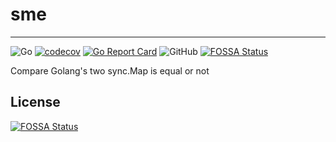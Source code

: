 # sme

---
![Go](https://github.com/beckxie/sme/workflows/Go/badge.svg?branch=main)
[![codecov](https://codecov.io/gh/beckxie/sme/branch/main/graph/badge.svg?token=OR6082F2S5)](https://codecov.io/gh/beckxie/sme)
[![Go Report Card](https://goreportcard.com/badge/github.com/beckxie/sme)](https://goreportcard.com/report/github.com/beckxie/sme)
![GitHub](https://img.shields.io/github/license/beckxie/sme?style=plastic)
[![FOSSA Status](https://app.fossa.com/api/projects/git%2Bgithub.com%2Fbeckxie%2Fsme.svg?type=shield)](https://app.fossa.com/projects/git%2Bgithub.com%2Fbeckxie%2Fsme?ref=badge_shield)

Compare Golang's two sync.Map is equal or not


## License
[![FOSSA Status](https://app.fossa.com/api/projects/git%2Bgithub.com%2Fbeckxie%2Fsme.svg?type=large)](https://app.fossa.com/projects/git%2Bgithub.com%2Fbeckxie%2Fsme?ref=badge_large)